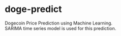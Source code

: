 # doge-predict
Dogecoin Price Prediction using Machine Learning.
</br>
SARIMA time series model is used for this prediction.
